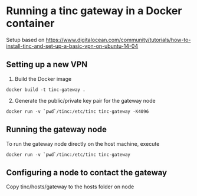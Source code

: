 # Running a tinc gateway in a Docker container

Setup based on https://www.digitalocean.com/community/tutorials/how-to-install-tinc-and-set-up-a-basic-vpn-on-ubuntu-14-04

## Setting up a new VPN

1. Build the Docker image
```
docker build -t tinc-gateway .
```

2. Generate the public/private key pair for the gateway node
```
docker run -v `pwd`/tinc:/etc/tinc tinc-gateway -K4096
```

## Running the gateway node

To run the gateway node directly on the host machine, execute
```
docker run -v `pwd`/tinc:/etc/tinc tinc-gateway
```

## Configuring a node to contact the gateway

Copy tinc/hosts/gateway to the hosts folder on node

